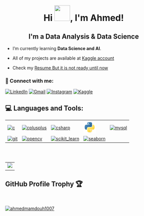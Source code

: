 <h1 align="center">Hi <img src="https://raw.githubusercontent.com/MartinHeinz/MartinHeinz/master/wave.gif" width="50px" height="50px">, I'm Ahmed!</h1>

<h2 align="center">I'm a Data Analysis & Data Science </h2>


- I’m currently learning **Data Science and AI**.
  
- All of my projects are available at [Kaggle account](https://www.kaggle.com/ahmedm22)

- Check my [Resume But it is not ready until now](https://drive.usercontent.google.com/download?id=1emNtEA6SPYEGrzgPw7MPzAxP1B787O8d&export=download&authuser=0&confirm=t&uuid=27adc585-5543-4037-a4a0-0226305f0864&at=AN_67v0czpd5pNlzcTZg-h-v0YLN:1730233620342)



<h3 align="left">📲 Connect with me:</h3>
<div align="left">
  <a href="https://www.linkedin.com/in/ahmed-mamdouh-516979222/"><img alt="LinkedIn" src="https://img.shields.io/badge/linkedin-%230077B5.svg?style=for-the-badge&logo=linkedin&logoColor=white"/></a>
  <a href="mailto:am0063168@gmail.com"><img alt="Gmail" src="https://img.shields.io/badge/Gmail-D14836?style=for-the-badge&logo=gmail&logoColor=white"/></a>
   <a href="https://www.instagram.com/ahmedmamdouh1007/"><img alt="Instagram" src="https://img.shields.io/badge/Instagram-E4405F?style=for-the-badge&logo=instagram&logoColor=white"/></a>
   <a href="https://www.kaggle.com/ahmedm22"><img alt="Kaggle" src="https://img.shields.io/badge/Kaggle-20BEFF?style=for-the-badge&logo=kaggle&logoColor=white"/></a>
  


## 💻 Languages and Tools:

<table cellspacing="0" cellpadding="0" style="border:none;">
        <tr>
            <td>
                <a href="https://www.tiktok.com/@ahmedmamdouh1007/video/7426818660028697864"> <img
                        src="https://www.svgrepo.com/show/452062/microsoft.svg" alt="c"
                        width="40" height="40" /> </a>
            </td>
            <td>
                <a href="https://github.com/ahmedmamdouh1007/employees" target="_blank" rel="noreferrer"> <img
                        src="https://www.svgrepo.com/show/354428/tableau-icon.svg"
                        alt="cplusplus" width="40" height="40" /> </a>
            </td>
            <td>
                <a href="https://www.w3schools.com/excel/" target="_blank" rel="noreferrer"> <img
                        src="https://www.svgrepo.com/show/373589/excel.svg"
                        alt="csharp" width="40" height="40"/> </a>
            </td>
            <td>
                <a href="https://www.kaggle.com/code/ahmedm22/crime-data-from-2020-to-present-eda" target="_blank" rel="noreferrer"> <img
                        src="https://raw.githubusercontent.com/devicons/devicon/master/icons/python/python-original.svg"
                        alt="python" width="40" height="40" /> </a>
            </td>
            <td>
                <a href="https://www.tiktok.com/@ahmedmamdouh1007/video/7420586887443746068" target="_blank" rel="noreferrer"> <img
                        src="https://www.svgrepo.com/show/331760/sql-database-generic.svg"
                        alt="mysql" width="40" height="40" /> </a>
            </td>
        </tr>
        <tr>
            <td>
                <a href="https://git-scm.com/" target="_blank" rel="noreferrer"> 
                    <img src="https://www.vectorlogo.zone/logos/git-scm/git-scm-icon.svg" alt="git" width="40" height="40"/>
            </td>
            <td>
                <a href="https://opencv.org/" target="_blank" rel="noreferrer"> <img
                        src="https://www.vectorlogo.zone/logos/opencv/opencv-icon.svg" alt="opencv" width="40"
                        height="40" /> </a>
            </td>
            <td>
                <a href="https://scikit-learn.org/" target="_blank" rel="noreferrer"> <img
                        src="https://upload.wikimedia.org/wikipedia/commons/0/05/Scikit_learn_logo_small.svg"
                        alt="scikit_learn" width="40" height="40" /> </a>
            </td>
            <td>
                <a href="https://seaborn.pydata.org/" target="_blank" rel="noreferrer"> <img
                        src="https://seaborn.pydata.org/_images/logo-mark-lightbg.svg" alt="seaborn" width="40"
                        height="40" /> </a>
            </td>
        </tr>
 </table>
    


<br/>
<br/>

<p align="center">
    <table align="lift">
        <tr>
            <td>
                 <a href="https://git.io/streak-stats">
        <img src="https://github-readme-streak-stats.herokuapp.com/?user=ahmedmamdouh1007&theme=black-ice&hide_border=true&date_format=M%20j%5B%2C%20Y%5D&background=0D1117"/></a>
            </td>
        </tr>
   </table>
</p>


## GitHub Profile Trophy 🏆
<br/>

<p align="left"> <a href="https://github.com/ryo-ma/github-profile-trophy"><img src="https://github-profile-trophy.vercel.app/?username=ahmedmamdouh1007&theme=onedark&title=Stars,Followers,Commit,Repositories" alt="ahmedmamdouh1007" /></a> </p>
